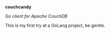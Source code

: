 **couchcandy**

*Go client for Apache CouchDB*

This is my first try at a GoLang project, be gentle.
